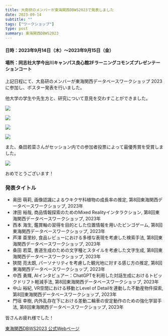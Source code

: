 ```yaml
---
title: 大島研のメンバーが東海関西DBWS2023で発表しました
date: 2023-09-14
subtitle: ""
tags: ["ワークショップ"]
type: post
summary: 東海関西DBWS2023
---
```


#### 日時：2023年9月14日（木）～2023年9月15日（金）
#### 場所：同志社大学今出川キャンパス良心館2Fラーニングコモンズプレゼンテーションコート

上記日程にて、大島研のメンバーが東海関西データベースワークショップ 2023に参加し、ポスター発表を行いました。

他大学の学生や先生方と、研究について意見を交わすことができました。

![](img1.JPG)

![](img2.JPG)

![](img3.JPG)

![](img4.JPG)

また、桑田若菜さんがセッション内での参加者投票によって最優秀賞を受賞しました。

![](award.JPG)

おめでとうございます！

### 発表タイトル
- 奥田 萌莉, 画像認識によるウキクサ科植物の成長率の推定, 第8回東海関西データベースワークショップ, 2023年
- 津田 裕哉, 商品情報探索のためのMixed Realityインタラクション, 第8回東海関西データベースワークショップ, 2023年
- 西本 海生, 鑑賞軸の習得を目的とした位置情報を用いたビンゴゲーム, 第8回東海関西データベースワークショップ, 2023年
- 芦澤 亜里紗, 食品レビューにおける多様な表現を考慮した検索手法, 第8回東海関西データベースワークショップ, 2023年
- 桑田 若菜, 書道生成のための文字種とスタイルを考慮した文字生成, 第8回東海関西データベースワークショップ, 2023年
- 狹間 亮太朗, パーソナリティを考慮した観光地に対する感じ方の推定, 第8回東海関西データベースワークショップ, 2023年
- 中西 勇輝, AIインタビュアー：ChatGPTを利用した対話生成におけるトピックドリフト軽減手法, 第8回東海関西データベースワークショップ, 2023年
- 中山 裕紀, VR空間における移動とLevel of Detailを連動した不動産物件探索, 第8回東海関西データベースワークショップ, 2023年
- 門垣 幸樹, 内外乱存在下における差動二輪車の安定動作のための強化学習手法, 第8回東海関西データベースワークショップ, 2023年

皆さんお疲れ様でした！

[東海関西DBWS2023 公式Webページ](https://www.nadasemi.jp/dbws-2023/)


<!-- 1. 論文採録バージョン -->
<!-- [第一著者]さんの論文が「[学会フルネーム]」に採録されました。 -->

<!-- [公式Webページ](学会公式ページTopのURL) -->


<!-- 書誌情報。書式はPublicationsを参考。変にコードブロックとかで囲まなくてOK -->


<!-- [年月日]に発表予定 -->



<!-- 2. 論文発表済みバージョン -->
<!-- [第一著者]さんが「[学会フルネーム]」で発表しました。 -->

<!-- [公式Webページ](学会公式ページTopのURL) -->


<!-- 書誌情報。書式はPublicationsを参考。変にコードブロックとかで囲まなくてOK -->


<!-- 3. 論文受賞バージョン -->
<!-- [第一著者]さんの論文が「[学会フルネーム]」で「[受賞名]」を受賞しました -->

<!-- [公式Webページ](学会公式ページTopのURL) -->


<!-- 書誌情報。書式はPublicationsを参考。変にコードブロックとかで囲まなくてOK -->

<!-- 同学会複数名の場合は並べて良い感じにして -->